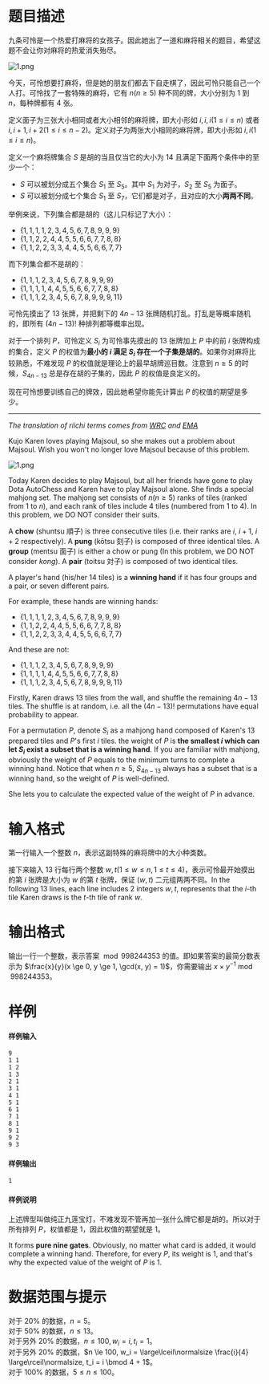 
# 题目描述

九条可怜是一个热爱打麻将的女孩子。因此她出了一道和麻将相关的题目，希望这题不会让你对麻将的热爱消失殆尽。

![1.png](/source/loj/3042/img/aHR0cHM6Ly9sb2otaW1nLnVweXVuLm1lbmNpLm1lbXNldDAuY24vMjAxOS8wNC8wMS81Y2ExZTg0MzA0OGEzLnBuZw==.png)

今天，可怜想要打麻将，但是她的朋友们都去下自走棋了，因此可怜只能自己一个人打。可怜找了一套特殊的麻将，它有 $n(n \ge 5)$ 种不同的牌，大小分别为 $1$ 到 $n$，每种牌都有 $4$ 张。

定义面子为三张大小相同或者大小相邻的麻将牌，即大小形如 $i, i, i(1 \le i \le n)$ 或者 $i, i + 1, i + 2(1 \le i \le n − 2)$。定义对子为两张大小相同的麻将牌，即大小形如 $i, i(1 \le i \le n)$。

定义一个麻将牌集合 $S$ 是胡的当且仅当它的大小为 $14$ 且满足下面两个条件中的至少一个：
- $S$ 可以被划分成五个集合 $S_1$ 至 $S_5$。其中 $S_1$ 为对子，$S_2$ 至 $S_5$ 为面子。
- $S$ 可以被划分成七个集合 $S_1$ 至 $S_7$，它们都是对子，且对应的大小**两两不同**。

举例来说，下列集合都是胡的（这儿只标记了大小）：
- $\{1, 1, 1, 1, 2, 3, 4, 5, 6, 7, 8, 9, 9, 9\}$
- $\{1, 1, 2, 2, 4, 4, 5, 5, 6, 6, 7, 7, 8, 8\}$
- $\{1, 1, 2, 2, 3, 3, 4, 4, 5, 5, 6, 6, 7, 7\}$

而下列集合都不是胡的：
- $\{1, 1, 1, 2, 3, 4, 5, 6, 7, 8, 9, 9, 9\}$
- $\{1, 1, 1, 1, 4, 4, 5, 5, 6, 6, 7, 7, 8, 8\}$
- $\{1, 1, 1, 2, 3, 4, 5, 6, 7, 8, 9, 9, 9, 11\}$

可怜先摸出了 $13$ 张牌，并把剩下的 $4n − 13$ 张牌随机打乱。打乱是等概率随机的，即所有 $(4n − 13)!$ 种排列都等概率出现。

对于一个排列 $P$，可怜定义 $S_i$ 为可怜事先摸出的 $13$ 张牌加上 $P$ 中的前 $i$ 张牌构成的集合，定义 $P$ 的权值为**最小的 $i$ 满足 $S_i$ 存在一个子集是胡的**。如果你对麻将比较熟悉，不难发现 $P$ 的权值就是理论上的最早胡牌巡目数。注意到 $n \ge 5$ 的时候，$S_{4n−13}$ 总是存在胡的子集的，因此 $P$ 的权值是良定义的。

现在可怜想要训练自己的牌效，因此她希望你能先计算出 $P$ 的权值的期望是多少。

---

*The translation of riichi terms comes from [WRC](http://ooyamaneko.net/download/mahjong/World_Riichi_Championship_Rules_2015.pdf) and [EMA](http://mahjong-europe.org/portal/images/docs/Riichi-rules-2016-EN.pdf)*

Kujo Karen loves playing Majsoul, so she makes out a problem about Majsoul. Wish you won't no longer love Majsoul because of this problem.

![1.png](/source/loj/3042/img/aHR0cHM6Ly9sb2otaW1nLnVweXVuLm1lbmNpLm1lbXNldDAuY24vMjAxOS8wNC8wMS81Y2ExZTg0MzA0OGEzLnBuZw==.png)

Today Karen decides to play Majsoul, but all her friends have gone to play Dota AutoChess and Karen have to play Majsoul alone. She finds a special mahjong set. The mahjong set consists of $n(n \ge 5)$ ranks of tiles (ranked from $1$ to $n$), and each rank of tiles include 4 tiles (numbered from 1 to 4). In this problem, we DO NOT consider their suits.

A **chow** (shuntsu 順子) is three consecutive tiles (i.e. their ranks are $i$, $i+1$, $i+2$ respectively). A **pung** (kōtsu 刻子) is composed of three identical tiles. A **group** (mentsu 面子) is either a chow or pung (In this problem, we DO NOT consider *kong*). A **pair** (toitsu 対子) is composed of two identical tiles.

A player's hand (his/her 14 tiles) is a **winning hand** if it has four groups and a pair, or seven different pairs.

For example, these hands are winning hands:
- $\{1, 1, 1, 1, 2, 3, 4, 5, 6, 7, 8, 9, 9, 9\}$
- $\{1, 1, 2, 2, 4, 4, 5, 5, 6, 6, 7, 7, 8, 8\}$
- $\{1, 1, 2, 2, 3, 3, 4, 4, 5, 5, 6, 6, 7, 7\}$

And these are not:
- $\{1, 1, 1, 2, 3, 4, 5, 6, 7, 8, 9, 9, 9\}$
- $\{1, 1, 1, 1, 4, 4, 5, 5, 6, 6, 7, 7, 8, 8\}$
- $\{1, 1, 1, 2, 3, 4, 5, 6, 7, 8, 9, 9, 9, 11\}$

Firstly, Karen draws $13$ tiles from the wall, and shuffle the remaining $4n-13$ tiles. The shuffle is at random, i.e. all the $(4n-13)!$ permutations have equal probability to appear.

For a permutation $P$, denote $S_i$ as a mahjong hand composed of Karen's $13$ prepared tiles and $P$'s first $i$ tiles. the weight of $P$ is **the smallest $i$ which can let $S_i$ exist a subset that is a winning hand**. If you are familiar with mahjong, obviously the weight of $P$ equals to the minimum turns to complete a winning hand. Notice that when $n \ge 5$, $S_{4n-13}$ always has a subset that is a winning hand, so the weight of $P$ is well-defined.

She lets you to calculate the expected value of the weight of $P$ in advance.

# 输入格式

第一行输入一个整数 $n$，表示这副特殊的麻将牌中的大小种类数。

接下来输入 $13$ 行每行两个整数 $w, t(1 \le w \le n, 1 \le t \le 4)$，表示可怜最开始摸出的第 $i$ 张牌是大小为 $w$ 的第 $t$ 张牌，保证 $(w, t)$ 二元组两两不同。In the following $13$ lines, each line includes 2 integers $w, t$, represents that the $i$-th tile Karen draws is the $t$-th tile of rank $w$. 

# 输出格式

输出一行一个整数，表示答案 $\bmod 998244353$ 的值。即如果答案的最简分数表示为 $\frac{x}{y}(x \ge 0, y \ge 1, \gcd(x, y) = 1)$，你需要输出 $x \times y^{−1} \bmod 998244353$。

# 样例

#### 样例输入
```plain
9
1 1
1 2
1 3
2 1
3 1
4 1
5 1
6 1
7 1
8 1
9 1
9 2
9 3
```
#### 样例输出
```plain
1
```
#### 样例说明
上述牌型叫做纯正九莲宝灯，不难发现不管再加一张什么牌它都是胡的。所以对于所有排列 $P$，权值都是 $1$，因此权值的期望就是 $1$。

It forms **pure nine gates**. Obviously, no matter what card is added, it would complete a winning hand. Therefore, for every $P$, its weight is $1$, and that's why the expected value of the weight of $P$ is $1$.

# 数据范围与提示

对于 $20\%$ 的数据，$n = 5$。  
对于 $50\%$ 的数据，$n \le 13$。  
对于另外 $20\%$ 的数据，$n \le 100, w_i = i, t_i = 1$。  
对于另外 $20\%$ 的数据，$n \le 100, w_i = \large\lceil\normalsize \frac{i}{4} \large\rceil\normalsize, t_i = i \bmod 4 + 1$。  
对于 $100\%$ 的数据，$5 \le n \le 100$。

